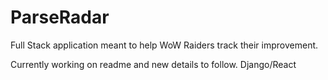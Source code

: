 # ParseRadar
Full Stack application meant to help WoW Raiders track their improvement.

Currently working on readme and new details to follow. 
Django/React
